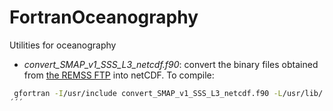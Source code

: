 # FortranOceanography
Utilities for oceanography

* _convert_SMAP_v1_SSS_L3_netcdf.f90_: convert the binary files obtained from [the REMSS FTP](ftp://ftp.remss.com/smap/L3/v1.0/8day_running/) into netCDF. 
To compile:
```bash
 gfortran -I/usr/include convert_SMAP_v1_SSS_L3_netcdf.f90 -L/usr/lib/ -lnetcdf -lnetcdff -o convert_SMAP_v1_SSS_L3_netcdf.a
´´´
